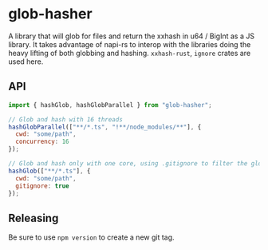 # glob-hasher

A library that will glob for files and return the xxhash in u64 / BigInt as a JS library. It takes advantage of napi-rs to interop with the libraries doing the heavy lifting of both globbing and hashing. `xxhash-rust`, `ignore` crates are used here.

## API

```js
import { hashGlob, hashGlobParallel } from "glob-hasher";

// Glob and hash with 16 threads
hashGlobParallel(["**/*.ts", "!**/node_modules/**"], {
  cwd: "some/path",
  concurrency: 16
});

// Glob and hash only with one core, using .gitignore to filter the glob
hashGlob(["**/*.ts"], {
  cwd: "some/path",
  gitignore: true
});
```

## Releasing

Be sure to use `npm version` to create a new git tag.